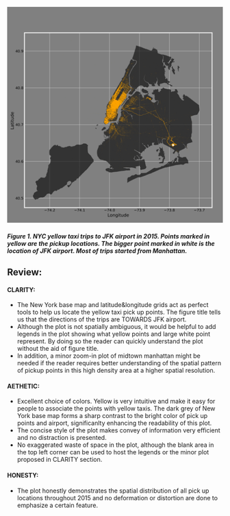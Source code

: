 ![Alt text](lz1714.png)
##### Figure 1. NYC yellow taxi trips to JFK airport in 2015. Points marked in yellow are the pickup locations. The bigger point marked in white is the location of JFK airport. Most of trips started from Manhattan.

## Review:

#### CLARITY: 
* The New York base map and latitude&longitude grids act as perfect tools to help us locate the yellow taxi pick up points. The figure title tells us that the directions of the trips are TOWARDS JFK airport. 
* Although the plot is not spatially ambiguous, it would be helpful to add legends in the plot showing what yellow points and large white point represent. By doing so the reader can quickly understand the plot without the aid of figure title. 
* In addition, a minor zoom-in plot of midtown manhattan might be needed if the reader requires better understanding of the spatial pattern of pickup points in this high density area at a higher spatial resolution.

#### AETHETIC: 
* Excellent choice of colors. Yellow is very intuitive and make it easy for people to associate the points with yellow taxis. The dark grey of New York base map forms a sharp contrast to the bright color of pick up points and airport, significanlty enhancing the readability of this plot. 
* The concise style of the plot makes convey of information very efficient and no distraction is presented. 
* No exaggerated waste of space in the plot, although the blank area in the top left corner can be used to host the legends or the minor plot proposed in CLARITY section. 

#### HONESTY: 
* The plot honestly demonstrates the spatial distribution of all pick up locations throughout 2015 and no deformation or distortion are done to emphasize a certain feature. 